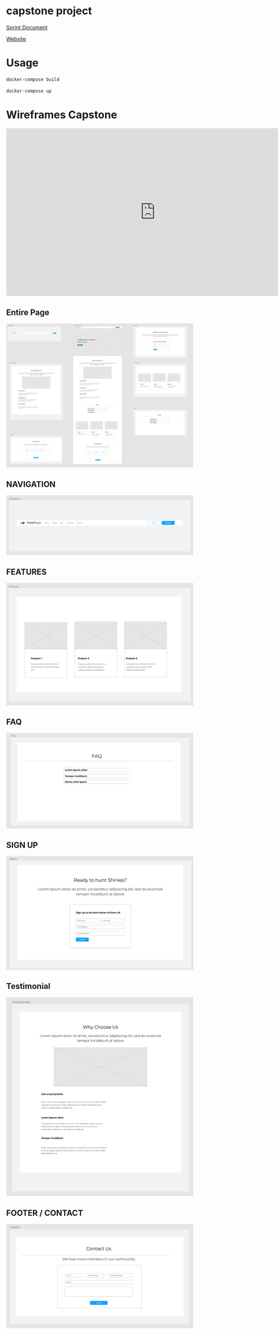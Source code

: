 # capstone project

[Sprint Document](https://docs.google.com/document/d/1IxRpNGvbM4Nlj_5hlvuj5SYJhyylD2zGQAh6OmjOIKs/edit?usp=sharing)

[Website](http://nyein-aung.com/spd1.2/)

# Usage

```bash
docker-compose build
```

```bash
docker-compose up
```

# Wireframes Capstone

<html>
<iframe 
style="border: 1px solid rgba(0, 0, 0, 0.1);" 
width="800" 
height="450" 
src="https://www.figma.com/embed?embed_host=share&url=https%3A%2F%2Fwww.figma.com%2Ffile%2FDVtAX05o53YF90t0J6NgT8%2FPokeTrack" 
allowfullscreen></iframe>
</html>

## Entire Page

![Entire Page](./wireframes/Full_Wireframe.png)

## NAVIGATION

![Navigation](./wireframes/PokeTrack_Navigation.png)

## FEATURES

![Features](./wireframes/PokeTrack_Features.png)

## FAQ

![FAQ](./wireframes/PokeTrack_FAQ.png)

## SIGN UP

![SIGNUP](./wireframes/PokeTrack_Signup.png)

## Testimonial

![testemonial](./wireframes/PokeTrack_Testimonials.png)

## FOOTER / CONTACT

![Footer](./wireframes/PokeTrack_Footer.png)
